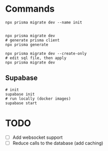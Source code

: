 # Commands

```shell
npx prisma migrate dev --name init


npx prisma migrate dev
# generate prisma client
npx prisma generate

npx prisma migrate dev --create-only
# edit sql file, then apply
npx prisma migrate dev
```

## Supabase
```shell
# init
supabase init
# run locally (docker images)
supabase start
```

# TODO

- [ ] Add websocket support
- [ ] Reduce calls to the database (add caching)
